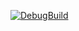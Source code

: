 [![DebugBuild](https://github.com/canon1002/WEngine/actions/workflows/DebugBuild.yml/badge.svg?branch=master)](https://github.com/canon1002/WEngine/actions/workflows/DebugBuild.yml)

